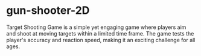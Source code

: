 # gun-shooter-2D
Target Shooting Game is a simple yet engaging game where players aim and shoot at moving targets within a limited time frame. The game tests the player's accuracy and reaction speed, making it an exciting challenge for all ages.
